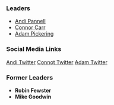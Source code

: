 ### Leaders

* [Andi Pannell](mailto:andrew.pannell@owasp.org)
* [Connor Carr](mailto:connor.carr@owasp.org)
* [Adam Pickering](mailto:adam.pickering@owasp.org)

### Social Media Links

[Andi Twitter](https://twitter.com/dr0idandy)
[Connot Twitter](https://twitter.com/iconnorclast)
[Adam Twitter](https://twitter.com/adam_p81)

### Former Leaders

* **Robin Fewster**
* **Mike Goodwin**
